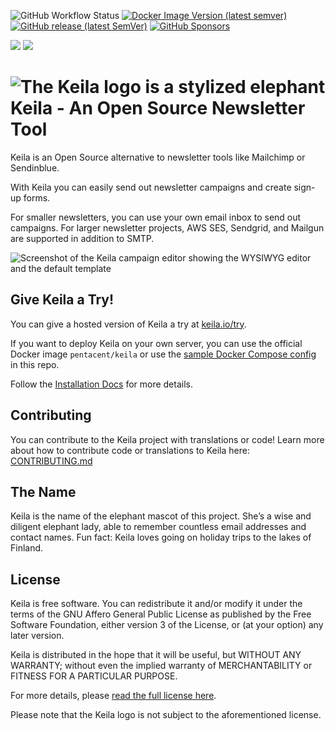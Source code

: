![GitHub Workflow Status](https://img.shields.io/github/actions/workflow/status/pentacent/keila/ci.yml?label=build&style=flat-square&branch=main)
[![Docker Image Version (latest semver)](https://img.shields.io/docker/v/pentacent/keila?color=blue&label=docker%20image&style=flat-square)](https://hub.docker.com/r/pentacent/keila/tags)
[![GitHub release (latest SemVer)](https://img.shields.io/github/v/release/pentacent/keila?label=latest%20version&style=flat-square)](https://github.com/pentacent/keila/releases)
[![GitHub Sponsors](https://img.shields.io/github/sponsors/pentacent?color=ff69b4)](https://github.com/sponsors/pentacent)

<a href="https://fosstodon.org/@keila" title="Folow Keila on Mastodon" rel="me"><img src="https://img.shields.io/mastodon/follow/109370923780670804?domain=https%3A%2F%2Ffosstodon.org&label=Follow&style=flat-square&logo=mastodon&color=blue&logoColor=white"></a>
<a href="https://www.twitter.com/keila_io" title="Folow Keila on Twitter"><img src="https://img.shields.io/twitter/follow/keila_io?label=Follow&style=flat-square&logo=twitter&color=blue&logoColor=white"></a>

  
# ![The Keila logo is a stylized elephant](.github/assets/logo.svg) Keila - An Open Source Newsletter Tool

Keila is an Open Source alternative to newsletter tools like Mailchimp or
Sendinblue.

With Keila you can easily send out newsletter campaigns and create sign-up
forms.

For smaller newsletters, you can use your own email inbox to send out campaigns.
For larger newsletter projects, AWS SES, Sendgrid, and Mailgun are supported in addition
to SMTP.

![Screenshot of the Keila campaign editor showing the WYSIWYG editor and the default template](.github/assets/keila-20211203.jpg)

## Give Keila a Try!

You can give a hosted version of Keila a try at [keila.io/try](https://www.keila.io/try).

If you want to deploy Keila on your own server, you can use the official Docker
image `pentacent/keila` or use the [sample Docker Compose config](ops/docker-compose.yml)
in this repo.

Follow the [Installation Docs](https://keila.io/docs/installation)
for more details.

## Contributing

You can contribute to the Keila project with translations or code! Learn more
about how to contribute code or translations to Keila here: [CONTRIBUTING.md](CONTRIBUTING.md)


## The Name
Keila is the name of the elephant mascot of this project.
She’s a wise and diligent elephant lady, able to remember countless email
addresses and contact names.
Fun fact: Keila loves going on holiday trips to the lakes of Finland.

## License
Keila is free software. You can redistribute it and/or modify
it under the terms of the GNU Affero General Public License as
published by the Free Software Foundation, either version 3 of the
License, or (at your option) any later version.

Keila is distributed in the hope that it will be useful, but WITHOUT ANY
WARRANTY; without even the implied warranty of MERCHANTABILITY or FITNESS FOR A
PARTICULAR PURPOSE.

For more details, please [read the full license here](LICENSE.md).

Please note that the Keila logo is not subject to the aforementioned license.


